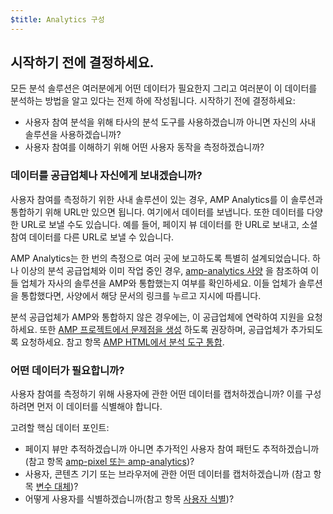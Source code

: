 ```yaml
---
$title: Analytics 구성
---
```


## 시작하기 전에 결정하세요.

모든 분석 솔루션은 여러분에게 어떤 데이터가 필요한지
그리고 여러분이 이 데이터를 분석하는 방법을 알고 있다는 전제 하에 작성됩니다. 시작하기 전에 결정하세요:

* 사용자 참여 분석을 위해 타사의 분석 도구를 사용하겠습니까
아니면 자신의 사내 솔루션을 사용하겠습니까?
* 사용자 참여를 이해하기 위해 어떤 사용자 동작을 측정하겠습니까?

### 데이터를 공급업체나 자신에게 보내겠습니까?

사용자 참여를 측정하기 위한 사내 솔루션이 있는 경우,
AMP Analytics를 이 솔루션과 통합하기 위해 URL만 있으면 됩니다.
여기에서 데이터를 보냅니다.
또한 데이터를 다양한 URL로 보낼 수도 있습니다.
예를 들어, 페이지 뷰 데이터를 한 URL로 보내고,
소셜 참여 데이터를 다른 URL로 보낼 수 있습니다.

AMP Analytics는 한 번의 측정으로 여러 곳에 보고하도록 특별히 설계되었습니다.
하나 이상의 분석 공급업체와 이미 작업 중인 경우,
[amp-analytics 사양](/docs/reference/extended/amp-analytics.html)
을 참조하여 이들 업체가 자사의 솔루션을 AMP와 통합했는지 여부를
확인하세요.
이들 업체가 솔루션을 통합했다면, 사양에서 해당 문서의 링크를
누르고 지시에 따릅니다.

분석 공급업체가 AMP와 통합하지 않은 경우에는,
이 공급업체에 연락하여 지원을 요청하세요.
또한 [AMP 프로젝트에서 문제점을 생성](https://github.com/ampproject/amphtml/issues/new)
하도록 권장하며, 공급업체가 추가되도록 요청하세요.
참고 항목
[AMP HTML에서 분석 도구 통합](https://github.com/ampproject/amphtml/blob/master/extensions/amp-analytics/integrating-analytics.md).

### 어떤 데이터가 필요합니까?

사용자 참여를 측정하기 위해 사용자에 관한 어떤 데이터를 캡처하겠습니까?
이를 구성하려면 먼저 이 데이터를 식별해야 합니다.

고려할 핵심 데이터 포인트:

* 페이지 뷰만 추적하겠습니까 아니면 추가적인 사용자 참여
패턴도 추적하겠습니까(참고 항목 [amp-pixel 또는 amp-analytics](/docs/guides/analytics/analytics_basics.html#use-amp-pixel-or-amp-analytics))?
* 사용자, 콘텐츠 기기 또는 브라우저에 관한 어떤 데이터를 캡처하겠습니까
(참고 항목 [변수 대체](/docs/guides/analytics/analytics_basics.html#variable-substition))?
* 어떻게 사용자를 식별하겠습니까(참고 항목 [사용자 식별](/docs/guides/analytics/analytics_basics.html#user-identification))?
